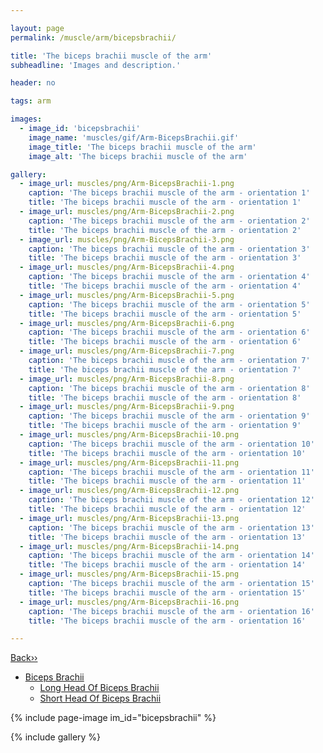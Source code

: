 ```yaml
---

layout: page
permalink: /muscle/arm/bicepsbrachii/

title: 'The biceps brachii muscle of the arm'
subheadline: 'Images and description.'

header: no

tags: arm

images:
  - image_id: 'bicepsbrachii'
    image_name: 'muscles/gif/Arm-BicepsBrachii.gif'
    image_title: 'The biceps brachii muscle of the arm'
    image_alt: 'The biceps brachii muscle of the arm' 

gallery:
  - image_url: muscles/png/Arm-BicepsBrachii-1.png
    caption: 'The biceps brachii muscle of the arm - orientation 1'
    title: 'The biceps brachii muscle of the arm - orientation 1'
  - image_url: muscles/png/Arm-BicepsBrachii-2.png
    caption: 'The biceps brachii muscle of the arm - orientation 2'
    title: 'The biceps brachii muscle of the arm - orientation 2'
  - image_url: muscles/png/Arm-BicepsBrachii-3.png
    caption: 'The biceps brachii muscle of the arm - orientation 3'
    title: 'The biceps brachii muscle of the arm - orientation 3'
  - image_url: muscles/png/Arm-BicepsBrachii-4.png
    caption: 'The biceps brachii muscle of the arm - orientation 4'
    title: 'The biceps brachii muscle of the arm - orientation 4'
  - image_url: muscles/png/Arm-BicepsBrachii-5.png
    caption: 'The biceps brachii muscle of the arm - orientation 5'
    title: 'The biceps brachii muscle of the arm - orientation 5'
  - image_url: muscles/png/Arm-BicepsBrachii-6.png
    caption: 'The biceps brachii muscle of the arm - orientation 6'
    title: 'The biceps brachii muscle of the arm - orientation 6'
  - image_url: muscles/png/Arm-BicepsBrachii-7.png
    caption: 'The biceps brachii muscle of the arm - orientation 7'
    title: 'The biceps brachii muscle of the arm - orientation 7'
  - image_url: muscles/png/Arm-BicepsBrachii-8.png
    caption: 'The biceps brachii muscle of the arm - orientation 8'
    title: 'The biceps brachii muscle of the arm - orientation 8'
  - image_url: muscles/png/Arm-BicepsBrachii-9.png
    caption: 'The biceps brachii muscle of the arm - orientation 9'
    title: 'The biceps brachii muscle of the arm - orientation 9'
  - image_url: muscles/png/Arm-BicepsBrachii-10.png
    caption: 'The biceps brachii muscle of the arm - orientation 10'
    title: 'The biceps brachii muscle of the arm - orientation 10'
  - image_url: muscles/png/Arm-BicepsBrachii-11.png
    caption: 'The biceps brachii muscle of the arm - orientation 11'
    title: 'The biceps brachii muscle of the arm - orientation 11'
  - image_url: muscles/png/Arm-BicepsBrachii-12.png
    caption: 'The biceps brachii muscle of the arm - orientation 12'
    title: 'The biceps brachii muscle of the arm - orientation 12'
  - image_url: muscles/png/Arm-BicepsBrachii-13.png
    caption: 'The biceps brachii muscle of the arm - orientation 13'
    title: 'The biceps brachii muscle of the arm - orientation 13'
  - image_url: muscles/png/Arm-BicepsBrachii-14.png
    caption: 'The biceps brachii muscle of the arm - orientation 14'
    title: 'The biceps brachii muscle of the arm - orientation 14'
  - image_url: muscles/png/Arm-BicepsBrachii-15.png
    caption: 'The biceps brachii muscle of the arm - orientation 15'
    title: 'The biceps brachii muscle of the arm - orientation 15'
  - image_url: muscles/png/Arm-BicepsBrachii-16.png
    caption: 'The biceps brachii muscle of the arm - orientation 16'
    title: 'The biceps brachii muscle of the arm - orientation 16'

---
```


[Back››](/muscle/arm/)

- [Biceps Brachii](/muscle/arm/bicepsbrachii/)
  - [Long Head Of Biceps Brachii](/muscle/arm/longbicepsbrachii/)
  - [Short Head Of Biceps Brachii](/muscle/arm/shortbicepsbrachii/)

{% include page-image im_id="bicepsbrachii" %}

{% include gallery %}
